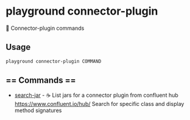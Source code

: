 # playground connector-plugin

🔌 Connector-plugin commands

## Usage

```bash
playground connector-plugin COMMAND
```

## == Commands ==

- [search-jar](playground%20connector-plugin%20search-jar) - ☕ List jars for a connector plugin from confluent hub https://www.confluent.io/hub/ Search for specific class and display method signatures



